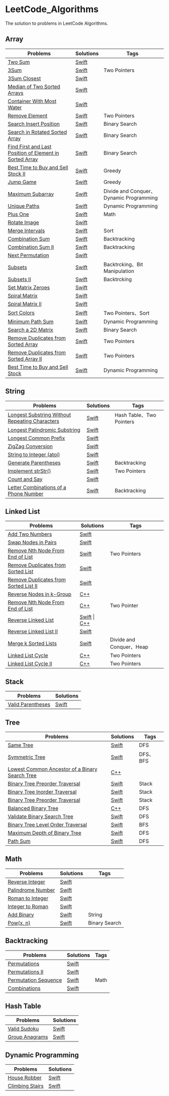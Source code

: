 # LeetCode_Algorithms
The solution to problems in LeetCode Algorithms.

## Array

Problems  | Solutions | Tags
------------- | ------------- | -------------
[Two Sum](https://leetcode.com/problems/two-sum/description/) | [Swift](https://github.com/ShawnFoo/LeetCode_Algorithms/blob/master/Swift/Two_Sum.playground/Contents.swift)
[3Sum](https://leetcode.com/problems/3sum/description/) | [Swift](https://github.com/ShawnFoo/LeetCode_Algorithms/blob/master/Swift/3Sum.playground/Contents.swift) | Two Pointers
[3Sum Closest](https://leetcode.com/problems/3sum-closest/description/) | [Swift](https://github.com/ShawnFoo/LeetCode_Algorithms/blob/master/Swift/3Sum_Closest.playground/Contents.swift)
[Median of Two Sorted Arrays](https://leetcode.com/problems/median-of-two-sorted-arrays/description/)  | [Swift](https://github.com/ShawnFoo/LeetCode_Algorithms/blob/master/Swift/Median_of_Two_Sorted_Arrays.playground/Contents.swift)
[Container With Most Water](https://leetcode.com/problems/container-with-most-water/description/) | [Swift](https://github.com/ShawnFoo/LeetCode_Algorithms/blob/master/Swift/Container_With_Most_Water.playground/Contents.swift)
[Remove Element](https://leetcode.com/problems/remove-element/description/) | [Swift](https://github.com/ShawnFoo/LeetCode_Algorithms/blob/master/Swift/Remove_Element.playground/Contents.swift) | Two Pointers
[Search Insert Position](https://leetcode.com/problems/search-insert-position/description/) | [Swift](https://github.com/ShawnFoo/LeetCode_Algorithms/blob/master/Swift/Search_Insert_Position.playground/Contents.swift) | Binary Search
[Search in Rotated Sorted Array](https://leetcode.com/problems/search-in-rotated-sorted-array/description/) | [Swift](https://github.com/ShawnFoo/LeetCode_Algorithms/blob/master/Swift/Search_in_Rotated_Sorted_Array.playground/Contents.swift) | Binary Search
[Find First and Last Position of Element in Sorted Array](https://leetcode.com/problems/find-first-and-last-position-of-element-in-sorted-array/description/) | [Swift](https://github.com/ShawnFoo/LeetCode_Algorithms/blob/master/Swift/Find_First_and_Last_Position_of_Element_in_Sorted_Array.playground/Contents.swift) | Binary Search
[Best Time to Buy and Sell Stock II](https://leetcode.com/problems/best-time-to-buy-and-sell-stock-ii/description/) | [Swift](https://github.com/ShawnFoo/LeetCode_Algorithms/blob/master/Swift/Best_Time_to_Buy_and_Sell_Stock_II.playground/Contents.swift) | Greedy
[Jump Game](https://leetcode.com/problems/jump-game/description/) | [Swift](https://github.com/ShawnFoo/LeetCode_Algorithms/blob/master/Swift/Jump_Game.playground/Contents.swift) | Greedy
[Maximum Subarray](https://leetcode.com/problems/maximum-subarray/description/) | [Swift](https://github.com/ShawnFoo/LeetCode_Algorithms/blob/master/Swift/Maximum_Subarray.playground/Contents.swift) | Divide and Conquer、Dynamic Programming
[Unique Paths](https://leetcode.com/problems/unique-paths/description/) | [Swift](https://github.com/ShawnFoo/LeetCode_Algorithms/blob/master/Swift/Unique_Paths.playground/Contents.swift) | Dynamic Programming
[Plus One](https://leetcode.com/problems/plus-one/description/) | [Swift](https://github.com/ShawnFoo/LeetCode_Algorithms/blob/master/Swift/Plus_One.playground/Contents.swift) | Math
[Rotate Image](https://leetcode.com/problems/rotate-image/description/) | [Swift](https://github.com/ShawnFoo/LeetCode_Algorithms/blob/master/Swift/Rotate_Image.playground/Contents.swift)
[Merge Intervals](https://leetcode.com/problems/merge-intervals/description/) | [Swift](https://github.com/ShawnFoo/LeetCode_Algorithms/blob/master/Swift/Merge_Intervals.playground/Contents.swift) | Sort
[Combination Sum](https://leetcode.com/problems/combination-sum/description/) | [Swift](https://github.com/ShawnFoo/LeetCode_Algorithms/blob/master/Swift/Combination_Sum.playground/Contents.swift) | Backtracking
[Combination Sum II](https://leetcode.com/problems/combination-sum-ii/description/) | [Swift](https://github.com/ShawnFoo/LeetCode_Algorithms/blob/master/Swift/Combination_Sum_II.playground/Contents.swift) | Backtracking
[Next Permutation](https://leetcode.com/problems/next-permutation/description/) | [Swift](https://github.com/ShawnFoo/LeetCode_Algorithms/blob/master/Swift/Next_Permutation.playground/Contents.swift)
[Subsets](https://leetcode.com/problems/subsets/description/) | [Swift](https://github.com/ShawnFoo/LeetCode_Algorithms/blob/master/Swift/Subsets.playground/Contents.swift) | Backtrcking、Bit Manipulation
[Subsets II](https://leetcode.com/problems/subsets-ii/description/) | [Swift](https://github.com/ShawnFoo/LeetCode_Algorithms/blob/master/Swift/Subsets_II.playground/Contents.swift) | Backtrcking
[Set Matrix Zeroes](https://leetcode.com/problems/set-matrix-zeroes/description/) | [Swift](https://github.com/ShawnFoo/LeetCode_Algorithms/blob/master/Swift/Set_Matrix_Zeroes.playground/Contents.swift)
[Spiral Matrix](https://leetcode.com/problems/spiral-matrix/description/) | [Swift](https://github.com/ShawnFoo/LeetCode_Algorithms/blob/master/Swift/Spiral_Matrix.playground/Contents.swift)
[Spiral Matrix II](https://leetcode.com/problems/spiral-matrix-ii/description/) | [Swift](https://github.com/ShawnFoo/LeetCode_Algorithms/blob/master/Swift/Spiral_Matrix_II.playground/Contents.swift)
[Sort Colors](https://leetcode.com/problems/sort-colors/description/) | [Swift](https://github.com/ShawnFoo/LeetCode_Algorithms/blob/master/Swift/Sort_Colors.playground/Contents.swift) | Two Pointers、Sort
[Minimum Path Sum](https://leetcode.com/problems/minimum-path-sum/description/) | [Swift](https://github.com/ShawnFoo/LeetCode_Algorithms/blob/master/Swift/Minimum_Path_Sum.playground/Contents.swift) | Dynamic Programming
[Search a 2D Matrix](https://leetcode.com/problems/search-a-2d-matrix/description/) | [Swift](https://github.com/ShawnFoo/LeetCode_Algorithms/blob/master/Swift/Search_a_2D_Matrix.playground/Contents.swift) | Binary Search
[Remove Duplicates from Sorted Array](https://leetcode.com/problems/remove-duplicates-from-sorted-array/description/) | [Swift](https://github.com/ShawnFoo/LeetCode_Algorithms/blob/master/Swift/Remove_Duplicates_from_Sorted_Array.playground/Contents.swift) | Two Pointers
[Remove Duplicates from Sorted Array II](https://leetcode.com/problems/remove-duplicates-from-sorted-array-ii/description/) | [Swift](https://github.com/ShawnFoo/LeetCode_Algorithms/blob/master/Swift/Remove_Duplicates_from_Sorted_Array_II.playground/Contents.swift) | Two Pointers
[Best Time to Buy and Sell Stock](https://leetcode.com/problems/best-time-to-buy-and-sell-stock/description/) | [Swift](https://github.com/ShawnFoo/LeetCode_Algorithms/blob/master/Swift/Best_Time_to_Buy_and_Sell_Stock.playground/Contents.swift) | Dynamic Programming


## String

Problems  | Solutions | Tags
------------- | ------------- | -------------
[Longest Substring Without Repeating Characters](https://leetcode.com/problems/longest-substring-without-repeating-characters/description/)  | [Swift](https://github.com/ShawnFoo/LeetCode_Algorithms/blob/master/Swift/Longest_Substring_Without_Repeating_Characters.playground/Contents.swift) | Hash Table、Two Pointers
[Longest Palindromic Substring](https://leetcode.com/problems/longest-palindromic-substring/description/) | [Swift](https://github.com/ShawnFoo/LeetCode_Algorithms/blob/master/Swift/Longest_Palindromic_Substring.playground/Contents.swift)
[Longest Common Prefix](https://leetcode.com/problems/longest-common-prefix/description/) | [Swift](https://github.com/ShawnFoo/LeetCode_Algorithms/blob/master/Swift/Longest_Common_Prefix.playground/Contents.swift)
[ZigZag Conversion](https://leetcode.com/problems/zigzag-conversion/description/) | [Swift](https://github.com/ShawnFoo/LeetCode_Algorithms/blob/master/Swift/ZigZag_Conversion.playground/Contents.swift)
[String to Integer (atoi)](https://leetcode.com/problems/string-to-integer-atoi/description/) | [Swift](https://github.com/ShawnFoo/LeetCode_Algorithms/blob/master/Swift/String_to_Integer(atoi).playground/Contents.swift)
[Generate Parentheses](https://leetcode.com/problems/generate-parentheses/description/) | [Swift](https://github.com/ShawnFoo/LeetCode_Algorithms/blob/master/Swift/Generate_Parentheses.playground/Contents.swift) | Backtracking
[Implement strStr()](https://leetcode.com/problems/implement-strstr/description/) | [Swift](https://github.com/ShawnFoo/LeetCode_Algorithms/blob/master/Swift/Implement_strStr().playground/Contents.swift) | Two Pointers
[Count and Say](https://leetcode.com/problems/count-and-say/) | [Swift](https://github.com/ShawnFoo/LeetCode_Algorithms/blob/master/Swift/Count_and_Say.playground/Contents.swift)
[Letter Combinations of a Phone Number](https://leetcode.com/problems/letter-combinations-of-a-phone-number/description/) | [Swift](https://github.com/ShawnFoo/LeetCode_Algorithms/blob/master/Swift/Letter_Combinations_of_a_Phone_Number.playground/Contents.swift) | Backtracking

## Linked List
Problems  | Solutions | Tags
------------- | ------------- | -------------
[Add Two Numbers](https://leetcode.com/problems/add-two-numbers/description/)  | [Swift](https://github.com/ShawnFoo/LeetCode_Algorithms/blob/master/Swift/Add_Two_Numbers.playground/Contents.swift)
[Swap Nodes in Pairs](https://leetcode.com/problems/swap-nodes-in-pairs/description/) | [Swift](https://github.com/ShawnFoo/LeetCode_Algorithms/blob/master/Swift/Swap_Nodes_in_Pairs.playground/Contents.swift)
[Remove Nth Node From End of List](https://leetcode.com/problems/remove-nth-node-from-end-of-list/description/) | [Swift](https://github.com/ShawnFoo/LeetCode_Algorithms/blob/master/Swift/Remove_Nth_Node_From_End_of_List.playground/Contents.swift) | Two Pointers
[Remove Duplicates from Sorted List](https://leetcode.com/problems/remove-duplicates-from-sorted-list/description/) | [Swift](https://github.com/ShawnFoo/LeetCode_Algorithms/blob/master/Swift/Remove_Duplicates_from_Sorted_List.playground/Contents.swift)
[Remove Duplicates from Sorted List II](https://leetcode.com/problems/remove-duplicates-from-sorted-list-ii/discuss/28339/My-Recursive-Java-Solution) | [Swift](https://github.com/ShawnFoo/LeetCode_Algorithms/blob/master/Swift/Remove_Duplicates_from_Sorted_List_II.playground/Contents.swift)
[Reverse Nodes in k-Group](https://leetcode.com/problems/reverse-nodes-in-k-group/description/) | [C++](https://github.com/ShawnFoo/LeetCode_Algorithms/blob/master/C%2B%2B/Reverse_Nodes_in_k-Group.cpp)
[Remove Nth Node From End of List](https://leetcode.com/problems/remove-nth-node-from-end-of-list/description/) | [C++](https://github.com/ShawnFoo/LeetCode_Algorithms/blob/master/C%2B%2B/Remove_Nth_Node_From_End_of_List.cpp) | Two Pointer
[Reverse Linked List](https://leetcode.com/problems/reverse-linked-list/description/) | [Swift](https://github.com/ShawnFoo/LeetCode_Algorithms/blob/master/Swift/Reverse_Linked_List.playground/Contents.swift) \| [C++](https://github.com/ShawnFoo/LeetCode_Algorithms/blob/master/C%2B%2B/Reverse_Linked_List.cpp)
[Reverse Linked List II](https://leetcode.com/problems/reverse-linked-list-ii/description/) | [Swift](https://github.com/ShawnFoo/LeetCode_Algorithms/blob/master/Swift/Reverse_Linked_List_II.playground/Contents.swift)
[Merge k Sorted Lists](https://leetcode.com/problems/merge-k-sorted-lists/description/) | [Swift](https://github.com/ShawnFoo/LeetCode_Algorithms/blob/master/Swift/Merge_k_Sorted_Lists.playground/Contents.swift) | Divide and Conquer、Heap
[Linked List Cycle](https://leetcode.com/problems/linked-list-cycle/description/) | [C++](https://github.com/ShawnFoo/LeetCode_Algorithms/blob/master/C%2B%2B/Linked_List_Cycle.cpp) | Two Pointers
[Linked List Cycle II](https://leetcode.com/problems/linked-list-cycle-ii/description/) | [C++](https://github.com/ShawnFoo/LeetCode_Algorithms/blob/master/C%2B%2B/Linked_List_Cycle_II.cpp) | Two Pointers

## Stack
Problems  | Solutions
------------- | -------------
[Valid Parentheses](https://leetcode.com/problems/valid-parentheses/description/) | [Swift](https://github.com/ShawnFoo/LeetCode_Algorithms/blob/master/Swift/Valid_Parentheses.playground/Contents.swift)

## Tree

Problems  | Solutions | Tags
------------- | ------------- | -------------
[Same Tree](https://leetcode.com/problems/same-tree/description/) | [Swift](https://github.com/ShawnFoo/LeetCode_Algorithms/blob/master/Swift/Same_Tree.playground/Contents.swift) | DFS
[Symmetric Tree](https://leetcode.com/problems/symmetric-tree/description/) | [Swift](https://github.com/ShawnFoo/LeetCode_Algorithms/blob/master/Swift/Symmetric_Tree%20.playground/Contents.swift) | DFS、BFS
[Lowest Common Ancestor of a Binary Search Tree](https://leetcode.com/problems/lowest-common-ancestor-of-a-binary-search-tree/description/) | [C++](https://github.com/ShawnFoo/LeetCode_Algorithms/blob/master/C%2B%2B/Lowest_Common_Ancestor_of_a_Binary_Search_Tree.cpp) 
[Binary Tree Preorder Traversal](https://leetcode.com/problems/binary-tree-preorder-traversal/description/) | [Swift](https://github.com/ShawnFoo/LeetCode_Algorithms/blob/master/Swift/Binary_Tree_Preorder_Traversal.playground/Contents.swift) | Stack
[Binary Tree Inorder Traversal](https://leetcode.com/problems/binary-tree-inorder-traversal/description/) | [Swift](https://github.com/ShawnFoo/LeetCode_Algorithms/blob/master/Swift/Binary_Tree_Inorder_Traversal.playground/Contents.swift) | Stack
[Binary Tree Preorder Traversal](https://leetcode.com/problems/binary-tree-preorder-traversal/description/) | [Swift](https://github.com/ShawnFoo/LeetCode_Algorithms/blob/master/Swift/Binary_Tree_Preorder_Traversal.playground/Contents.swift) | Stack
[Balanced Binary Tree](https://leetcode.com/problems/balanced-binary-tree/) | [C++](https://github.com/ShawnFoo/LeetCode_Algorithms/blob/master/C%2B%2B/Balanced%20Binary%20Tree.cpp) | DFS
[Validate Binary Search Tree](https://leetcode.com/problems/validate-binary-search-tree/description/) | [Swift](https://github.com/ShawnFoo/LeetCode_Algorithms/blob/master/Swift/Validate_Binary_Search_Tree.playground/Contents.swift) | DFS
[Binary Tree Level Order Traversal](https://leetcode.com/problems/binary-tree-level-order-traversal/description/) | [Swift](https://github.com/ShawnFoo/LeetCode_Algorithms/blob/master/Swift/Binary_Tree_Level_Order_Traversal.playground/Contents.swift) | BFS
[Maximum Depth of Binary Tree](https://leetcode.com/problems/maximum-depth-of-binary-tree/description/) | [Swift](https://github.com/ShawnFoo/LeetCode_Algorithms/blob/master/Swift/Maximum_Depth_of_Binary_Tree.playground/Contents.swift) | DFS
[Path Sum](https://leetcode.com/problems/path-sum/description/) | [Swift](https://github.com/ShawnFoo/LeetCode_Algorithms/blob/master/Swift/Path_Sum.playground/Contents.swift) | DFS

## Math

Problems  | Solutions | Tags
------------- | ------------- | -------------
[Reverse Integer](https://leetcode.com/problems/reverse-integer/description/)  | [Swift](https://github.com/ShawnFoo/LeetCode_Algorithms/blob/master/Swift/Reverse_Integer.playground/Contents.swift)
[Palindrome Number](https://leetcode.com/problems/palindrome-number/description/) | [Swift](https://github.com/ShawnFoo/LeetCode_Algorithms/blob/master/Swift/Palindrome_Number.playground/Contents.swift)
[Roman to Integer](https://leetcode.com/problems/roman-to-integer/description/) | [Swift](https://github.com/ShawnFoo/LeetCode_Algorithms/blob/master/Swift/Longest_Common_Prefix.playground/Contents.swift)
[Integer to Roman](https://leetcode.com/problems/integer-to-roman/description/) | [Swift](https://github.com/ShawnFoo/LeetCode_Algorithms/blob/master/Swift/Integer_to_Roman.playground/Contents.swift)
[Add Binary](https://leetcode.com/problems/add-binary/description/) | [Swift](https://github.com/ShawnFoo/LeetCode_Algorithms/blob/master/Swift/Add_Binary.playground/Contents.swift) | String
[Pow(x, n)](https://leetcode.com/problems/powx-n/description/) | [Swift](https://github.com/ShawnFoo/LeetCode_Algorithms/blob/master/Swift/Pow(x%2C%20n)%20.playground/Contents.swift) | Binary Search

## Backtracking

Problems | Solutions | Tags
------------- | ------------- | -------------
[Permutations](https://leetcode.com/problems/permutations/description/) | [Swift](https://github.com/ShawnFoo/LeetCode_Algorithms/blob/master/Swift/Permutations.playground/Contents.swift)
[Permutations II](https://leetcode.com/problems/permutations-ii/description/) | [Swift](https://github.com/ShawnFoo/LeetCode_Algorithms/blob/master/Swift/Permutations_II.playground/Contents.swift)
[Permutation Sequence](https://leetcode.com/problems/permutation-sequence/description/) | [Swift](https://github.com/ShawnFoo/LeetCode_Algorithms/blob/master/Swift/Permutation_Sequence.playground/Contents.swift) | Math
[Combinations](https://leetcode.com/problems/combinations/description/) | [Swift](https://github.com/ShawnFoo/LeetCode_Algorithms/blob/master/Swift/Combinations.playground/Contents.swift)

## Hash Table

Problems | Solutions
------------- | -------------
[Valid Sudoku](https://leetcode.com/problems/valid-sudoku/description/) | [Swift](https://github.com/ShawnFoo/LeetCode_Algorithms/blob/master/Swift/Valid_Sudoku.playground/Contents.swift)
[Group Anagrams](https://leetcode.com/problems/group-anagrams/description/) | [Swift](https://github.com/ShawnFoo/LeetCode_Algorithms/blob/master/Swift/Group_Anagrams.playground/Contents.swift)

## Dynamic Programming

Problems | Solutions
------------- | -------------
[House Robber](https://leetcode.com/problems/house-robber/description/) | [Swift](https://github.com/ShawnFoo/LeetCode_Algorithms/blob/master/Swift/House_Robber.playground/Contents.swift) 
[Climbing Stairs](https://leetcode.com/problems/climbing-stairs/description/) | [Swift](https://github.com/ShawnFoo/LeetCode_Algorithms/blob/master/Swift/Climbing_Stairs.playground/Contents.swift)
